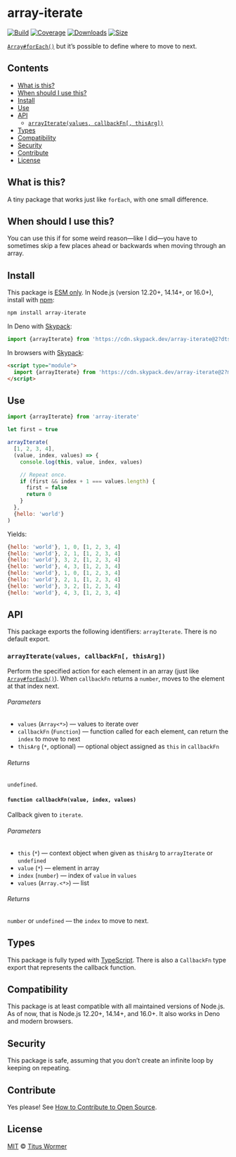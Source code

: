 # array-iterate

[![Build][build-badge]][build]
[![Coverage][coverage-badge]][coverage]
[![Downloads][downloads-badge]][downloads]
[![Size][size-badge]][size]

[`Array#forEach()`][foreach] but it’s possible to define where to move to next.

## Contents

*   [What is this?](readme.md##what-is-this)
*   [When should I use this?](readme.md##when-should-i-use-this)
*   [Install](readme.md##install)
*   [Use](readme.md##use)
*   [API](readme.md##api)
    *   [`arrayIterate(values, callbackFn[, thisArg])`](#arrayiteratevalues-callbackfn-thisarg)
*   [Types](readme.md##types)
*   [Compatibility](readme.md##compatibility)
*   [Security](readme.md##security)
*   [Contribute](readme.md##contribute)
*   [License](readme.md##license)

## What is this?

A tiny package that works just like `forEach`, with one small difference.

## When should I use this?

You can use this if for some weird reason—like I did—you have to sometimes
skip a few places ahead or backwards when moving through an array.

## Install

This package is [ESM only][esm].
In Node.js (version 12.20+, 14.14+, or 16.0+), install with [npm][]:

```sh
npm install array-iterate
```

In Deno with [Skypack][]:

```js
import {arrayIterate} from 'https://cdn.skypack.dev/array-iterate@2?dts'
```

In browsers with [Skypack][]:

```html
<script type="module">
  import {arrayIterate} from 'https://cdn.skypack.dev/array-iterate@2?min'
</script>
```

## Use

```js
import {arrayIterate} from 'array-iterate'

let first = true

arrayIterate(
  [1, 2, 3, 4],
  (value, index, values) => {
    console.log(this, value, index, values)

    // Repeat once.
    if (first && index + 1 === values.length) {
      first = false
      return 0
    }
  },
  {hello: 'world'}
)
```

Yields:

```js
{hello: 'world'}, 1, 0, [1, 2, 3, 4]
{hello: 'world'}, 2, 1, [1, 2, 3, 4]
{hello: 'world'}, 3, 2, [1, 2, 3, 4]
{hello: 'world'}, 4, 3, [1, 2, 3, 4]
{hello: 'world'}, 1, 0, [1, 2, 3, 4]
{hello: 'world'}, 2, 1, [1, 2, 3, 4]
{hello: 'world'}, 3, 2, [1, 2, 3, 4]
{hello: 'world'}, 4, 3, [1, 2, 3, 4]
```

## API

This package exports the following identifiers: `arrayIterate`.
There is no default export.

### `arrayIterate(values, callbackFn[, thisArg])`

Perform the specified action for each element in an array (just like
[`Array#forEach()`][foreach]).
When `callbackFn` returns a `number`, moves to the element at that index
next.

###### Parameters

*   `values` (`Array<*>`)
    — values to iterate over
*   `callbackFn` (`Function`)
    — function called for each element, can return the `index` to move to next
*   `thisArg` (`*`, optional)
    — optional object assigned as `this` in `callbackFn`

###### Returns

`undefined`.

#### `function callbackFn(value, index, values)`

Callback given to `iterate`.

###### Parameters

*   `this` (`*`)
    — context object when given as `thisArg` to `arrayIterate` or `undefined`
*   `value` (`*`)
    — element in array
*   `index` (`number`)
    — index of `value` in `values`
*   `values` (`Array.<*>`)
    — list

###### Returns

`number` or `undefined` — the `index` to move to next.

## Types

This package is fully typed with [TypeScript][].
There is also a `CallbackFn` type export that represents the callback function.

## Compatibility

This package is at least compatible with all maintained versions of Node.js.
As of now, that is Node.js 12.20+, 14.14+, and 16.0+.
It also works in Deno and modern browsers.

## Security

This package is safe, assuming that you don’t create an infinite loop
by keeping on repeating.

## Contribute

Yes please!
See [How to Contribute to Open Source][contribute].

## License

[MIT][license] © [Titus Wormer][author]

<!-- Definitions -->

[build-badge]: https://github.com/wooorm/array-iterate/workflows/main/badge.svg

[build]: https://github.com/wooorm/array-iterate/actions

[coverage-badge]: https://img.shields.io/codecov/c/github/wooorm/array-iterate.svg

[coverage]: https://codecov.io/github/wooorm/array-iterate

[downloads-badge]: https://img.shields.io/npm/dm/array-iterate.svg

[downloads]: https://www.npmjs.com/package/array-iterate

[size-badge]: https://img.shields.io/bundlephobia/minzip/array-iterate.svg

[size]: https://bundlephobia.com/result?p=array-iterate

[npm]: https://docs.npmjs.com/cli/install

[skypack]: https://www.skypack.dev

[license]: license

[author]: https://wooorm.com

[esm]: https://gist.github.com/sindresorhus/a39789f98801d908bbc7ff3ecc99d99c

[typescript]: https://www.typescriptlang.org

[contribute]: https://opensource.guide/how-to-contribute/

[foreach]: https://developer.mozilla.org/en-US/docs/Web/JavaScript/Reference/Global_Objects/Array/forEach
